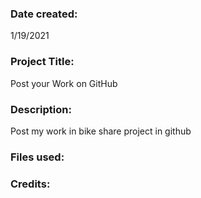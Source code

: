 ### Date created:
1/19/2021
### Project Title:
Post your Work on GitHub
### Description:
Post my work in bike share project in github
### Files used:

### Credits:

